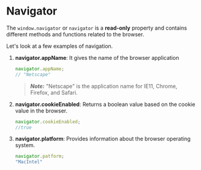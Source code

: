 # Navigator

The `window.navigator`  or `navigator`   is a **read-only** property and contains different methods and functions related to the browser.&#x20;

Let's look at a  few examples of navigation.

1.  **navigator.appName**: It gives the name of the browser application

    ```javascript
    navigator.appName; 
    // "Netscape"
    ```

    > _**Note:**_ "Netscape" is the application name for IE11, Chrome, Firefox, and Safari.
2.  **navigator.cookieEnabled**: Returns a boolean value based on the cookie value in the browser.

    ```javascript
    navigator.cookieEnabled;
    //true
    ```
3.  **navigator.platform**: Provides information about the browser operating system.

    ```javascript
    navigator.patform;
    "MacIntel"
    ```



